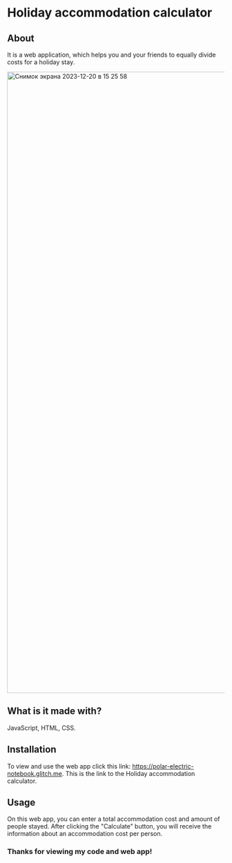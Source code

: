 # Holiday accommodation calculator
## About

It is a web application, which helps you and your friends to equally divide costs for a holiday stay.

<img width="1440" alt="Снимок экрана 2023-12-20 в 15 25 58" src="https://github.com/elvina-s/Accommodation-calculator/assets/149134113/2103f99f-4578-4a3b-806f-079d363b0588">

## What is it made with?

JavaScript, HTML, CSS.

## Installation

To view and use the web app click this link: https://polar-electric-notebook.glitch.me.
This is the link to the Holiday accommodation calculator.

## Usage

On this web app, you can enter a total accommodation cost and amount of people stayed. After clicking the "Calculate" button, you will receive the information about an accommodation cost per person.


### Thanks for viewing my code and web app!
